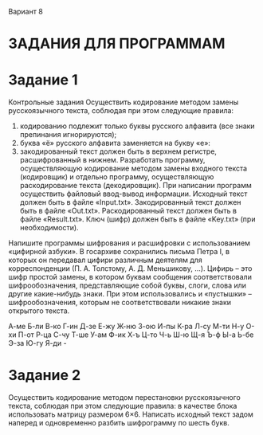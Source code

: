 Вариант 8
# ЗАДАНИЯ ДЛЯ ПРОГРАММАМ
# Задание 1
Контрольные задания
Осуществить кодирование методом замены русскоязычного текста, 
соблюдая при этом следующие правила:
1) кодированию подлежит только буквы русского алфавита (все знаки 
препинания игнорируются);
2) буква «ё» русского алфавита заменяется на букву «е»:
3) закодированный текст должен быть в верхнем регистре, расшифрованный в нижнем.
Разработать программу, осуществляющую кодирование методом замены входного текста (кодировщик) и отдельно программу, осуществляющую раскодирование текста (декодировщик). При написании программ осуществить файловый ввод-вывод информации.
Исходный текст должен быть в файле «Input.txt».
Закодированный текст должен быть в файле «Out.txt».
Раскодированный текст должен быть в файле «Result.txt».
Ключ (шифр) должен быть в файле «Key.txt» (при необходимости).

Напишите программы шифрования и расшифровки с использованием «цифирной азбуки». В госархиве сохранились письма Петра 
I, в которых он передавал цифири различным деятелям для корреспонденции (П. А. Толстому, А. Д. Меньшикову, …). Цифирь –
это шифр простой замены, в котором буквам сообщения соответствовали шифрообозначения, представляющие собой буквы, слоги, слова или другие какие-нибудь знаки. При этом использовались и «пустышки» – шифрообозначения, которым не соответствовали никакие знаки открытого текста.

А-ме Б-ли В-ко Г-ин Д-зе Е-жу Ж-ню З-ою И-пы К-ра
Л-су М-ти Н-у О-хи П-от Р-ца С-чу Т-ше У-ам Ф-ик
Х-ъ Ц-то Ч-ь Ш-ю Щ-я Ъ-ф Ы-а Ь-бе Э-за Ю-гу
Я-ди -
# Задание 2
Осуществить кодирование методом перестановки русскоязычного
текста, соблюдая при этом следующие правила: в качестве блока использовать матрицу размером 6×6.
Написать исходный текст задом наперед и одновременно разбить
шифрограмму по шесть букв.
